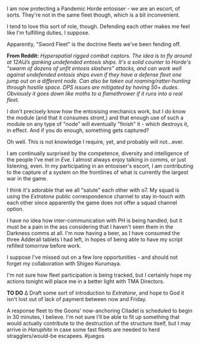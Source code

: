 I am now protecting a Pandemic Horde entosiser - we are an escort, of sorts. They're not in the same fleet though, which is a bit inconvenient.

I tend to love this sort of role, though. Defending each other makes me feel like I'm fulfilling duties, I suppose.

Apparently, "Sword Fleet" is the doctrine fleets we've been fending off.

**From Reddit:**
*Hyperspatial rigged combat ceptors. The idea is to fly around at 12AU/s ganking undefended entosis ships. It's a solid counter to Horde's "swarm of dozens of unfit entosis slashers" attacks, and can work well against undefended entosis ships even if they have a defense fleet one jump out on a different node. Can also be taken out roaming/ratter-hunting through hostile space. DPS issues are mitigated by having 50+ dudes.
Obviously it goes down like moths to a flamethrower if it runs into a real fleet.*

I don't precisely know how the entosising mechanics work, but I do know the module (and that it consumes stront,) and that enough use of such a module on any type of "node" will eventually "finish" it - which destroys it, in effect.  And if you do enough, something gets captured?

Oh well. This is not knowledge I require, yet, and probably will not...ever.

I am continually surprised by the competence, diversity and intelligence of the people I've met in *Eve*. I almost always enjoy talking in comms, or just listening, even. In my participating in an entosiser's escort, I am contributing to the capture of a system on the frontlines of what is currently the largest war in the game.

I think it's adorable that we all "salute" each other with o7.  My squad is using the *Extratone* public correspondence channel to stay in-touch with each other since apparently the game does not offer a squad channel option.

I have no idea how inter-communication with PH is being handled, but it must be a pain in the ass considering that I haven't seen them in the Darkness comms at all. I'm now having a beer, as I have consumed the three Adderall tablets I had left, in hopes of being able to have my script refilled tomorrow before work.

I suppose I've missed out on a few lore opportunities - and should not
forget my collaboration with Shigeo Kurumaya.

I'm not sure how fleet participation is being tracked, but I certainly hope my actions tonight will place me in a better light with TMA Directors.

**TO DO**
∆ Draft some sort of introduction to *Extratone*, and hope to God it isn't lost out of lack of payment between now and Friday.

A response fleet to the Goons' now-anchoring Citadel is scheduled to begin in 30 minutes, I believe. I'm not sure I'll be able to fit up something that would actually contribute to the destruction of the structure itself, but I may arrive in *Haruphite* in case some fast fleets are needed to herd stragglers/would-be escapees.
#juegos